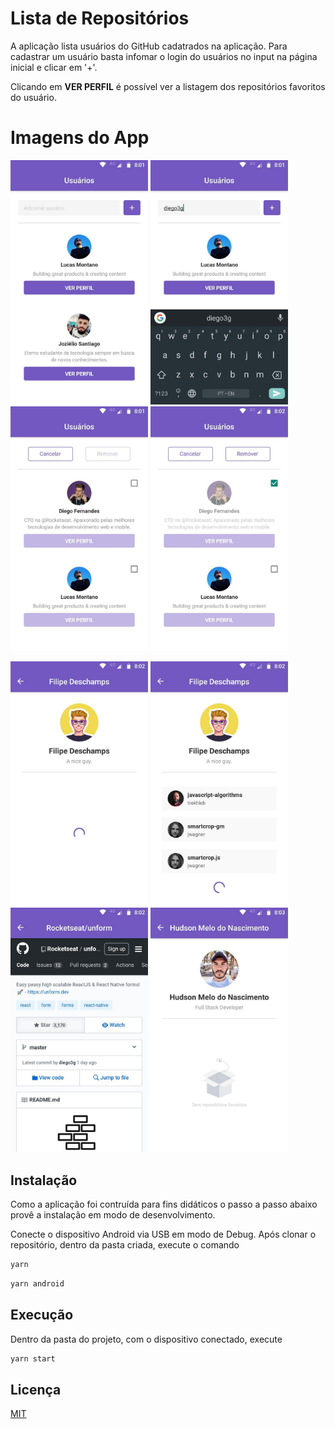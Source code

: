 # Lista de Repositórios

A aplicação lista usuários do GitHub cadatrados na aplicação. Para cadastrar um usuário basta infomar o login do usuários no input na página inicial e clicar em '+'.

Clicando em <strong>VER PERFIL</strong> é possível ver a listagem dos repositórios favoritos do usuário.

# Imagens do App
<p>
  <img src=".github/user-list.jpg" width="220px" />
  <img src=".github/add-user.jpg" width="220px" />
  <img src=".github/mark-user-to-remove.jpg" width="220px" />
  <img src=".github/remove-user.jpg" width="220px" />
</p>
<p>
  <img src=".github/loading-starred-list.jpg" width="220px" />
  <img src=".github/view-starred-list.jpg" width="220px" />
  <img src=".github/open-repository.jpg" width="220px" />
  <img src=".github/without-starred-list.jpg" width="220px" />
</p>

## Instalação

Como a aplicação foi contruída para fins didáticos o passo a passo abaixo provê a instalação em modo de desenvolvimento.

Conecte o dispositivo Android via USB em modo de Debug. Após clonar o repositório, dentro da pasta criada, execute o comando

```bash
yarn
```
```bash
yarn android
```

## Execução

Dentro da pasta do projeto, com o dispositivo conectado, execute

```bash
yarn start
```

## Licença
[MIT](https://choosealicense.com/licenses/mit/)
